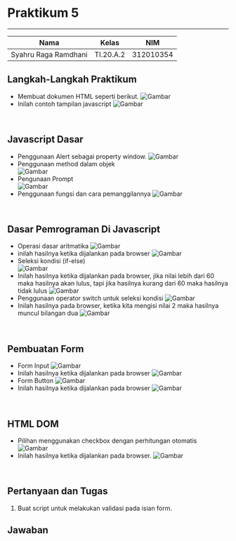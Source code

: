 # **Praktikum 5**
  ---------------
|Nama			|Kelas		|NIM		|
|-----			|-----		|-----		|
|Syahru	Raga Ramdhani	|TI.20.A.2	|312010354	|

## **Langkah-Langkah Praktikum**
* Membuat dokumen HTML seperti berikut.
![Gambar](/gambar/Capture2.PNG)
* Inilah contoh tampilan javascript
![Gambar](/gambar/Capture1.PNG)
</br>

## **Javascript Dasar**
* Penggunaan Alert sebagai property window.
![Gambar](/gambar/Capture3.PNG)
* Penggunaan method dalam objek</br>
![Gambar](/gambar/Capture4.PNG)
* Pengunaan Prompt</br>
![Gambar](/gambar/Capture5.PNG)
* Penggunaan fungsi dan cara pemanggilannya
![Gambar](/gambar/Capture6.PNG)
</br>

## **Dasar Pemrograman Di Javascript**
* Operasi dasar aritmatika
![Gambar](/gambar/Capture7.PNG)
* inilah hasilnya ketika dijalankan pada browser
![Gambar](/gambar/Capture8.PNG)
* Seleksi kondisi (if-else)</br>
![Gambar](/gambar/Capture9.PNG)
* Inilah hasilnya ketika dijalankan pada browser, jika nilai lebih dari 60 maka hasilnya akan lulus, tapi jika hasilnya kurang dari 60 maka hasilnya tidak lulus
![Gambar](/gambar/Capture10.PNG)
* Penggunaan operator switch untuk seleksi kondisi
![Gambar](/gambar/Capture11.PNG)
* Inilah hasilnya pada browser, ketika kita mengisi nilai 2 maka hasilnya muncul bilangan dua
![Gambar](/gambar/Capture12.PNG)
</br>

## **Pembuatan Form**
* Form Input
![Gambar](/gambar/Capture13.PNG)
* Inilah hasilnya ketika dijalankan pada browser
![Gambar](/gambar/Capture14.PNG)
* Form Button
![Gambar](/gambar/Capture15.PNG)
* Inilah hasilnya ketika dijalankan pada browser
![Gambar](/gambar/Capture16.PNG)
</br>

## **HTML DOM**
* Pilihan menggunakan checkbox dengan perhitungan otomatis
![Gambar](/gambar/Capture17.PNG)
* Inilah hasilnya ketika dijalankan pada browser.
![Gambar](/gambar/Capture18.PNG)
</br>

## **Pertanyaan dan Tugas**
1. Buat script untuk melakukan validasi pada isian form.
## **Jawaban**